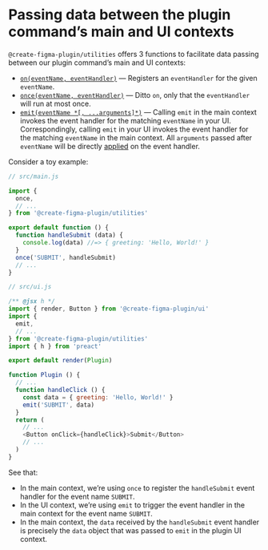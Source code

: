 # Passing data between the plugin command’s main and UI contexts

`@create-figma-plugin/utilities` offers 3 functions to facilitate data passing between our plugin command’s main and UI contexts:

- [`on(eventName, eventHandler)`](/docs/utility-functions.md#const-off--oneventname-eventhandler) — Registers an `eventHandler` for the given `eventName`.
- [`once(eventName, eventHandler)`](/docs/utility-functions.md#const-off--onceeventname-eventhandler) — Ditto `on`, only that the `eventHandler` will run at most once.
- [`emit(eventName *[, ...arguments]*)`](/docs/utility-functions.md#emiteventname--arguments) — Calling `emit` in the main context invokes the event handler for the matching `eventName` in your UI. Correspondingly, calling `emit` in your UI invokes the event handler for the matching `eventName` in the main context. All `arguments` passed after `eventName` will be directly [applied](https://developer.mozilla.org/en-US/docs/Web/JavaScript/Reference/Global_Objects/Function/apply) on the event handler.

Consider a toy example:

```js
// src/main.js

import {
  once,
  // ...
} from '@create-figma-plugin/utilities'

export default function () {
  function handleSubmit (data) {
    console.log(data) //=> { greeting: 'Hello, World!' }
  }
  once('SUBMIT', handleSubmit)
  // ...
}
```

```js
// src/ui.js

/** @jsx h */
import { render, Button } from '@create-figma-plugin/ui'
import {
  emit,
  // ...
} from '@create-figma-plugin/utilities'
import { h } from 'preact'

export default render(Plugin)

function Plugin () {
  // ...
  function handleClick () {
    const data = { greeting: 'Hello, World!' }
    emit('SUBMIT', data)
  }
  return (
    // ...
    <Button onClick={handleClick}>Submit</Button>
    // ...
  )
}
```

See that:

- In the main context, we’re using `once` to register the `handleSubmit` event handler for the event name `SUBMIT`.
- In the UI context, we’re using `emit` to trigger the event handler in the main context for the event name `SUBMIT`.
- In the main context, the `data` received by the `handleSubmit` event handler is precisely the `data` object that was passed to `emit` in the plugin UI context.

